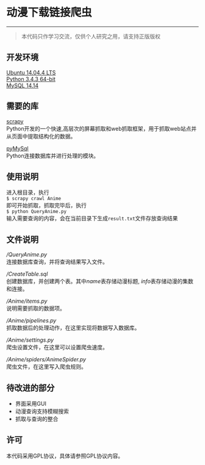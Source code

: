 # 动漫下载链接爬虫
***
> 本代码只作学习交流，仅供个人研究之用，请支持正版版权<br>

## 开发环境
[Ubuntu 14.04.4 LTS](http://www.ubuntu.org.cn/index_kylin)<br>
[Python 3.4.3 64-bit](https://www.python.org/)<br>
[MySQL 14.14](http://www.mysql.com/)<br>

## 需要的库
[scrapy](http://scrapy.org/)<br>
Python开发的一个快速,高层次的屏幕抓取和web抓取框架，用于抓取web站点并从页面中提取结构化的数据。<br>

[pyMySql](https://github.com/PyMySQL/PyMySQL/)<br>
Python连接数据库并进行处理的模块。<br>

## 使用说明
进入根目录，执行<br>
`$ scrapy crawl Anime`<br>
即可开始抓取，抓取完毕后，执行<br>
`$ python QueryAnime.py`<br>
输入需要查询的内容，会在当前目录下生成`result.txt`文件存放查询结果<br>

## 文件说明
*/QueryAnime.py*<br>
连接数据库查询，并将查询结果写入文件。<br>

*/CreateTable.sql*<br>
创建数据库，并创建两个表。其中*name*表存储动漫标题, *info*表存储动漫的集数和连接。

*/Anime/items.py*<br>
说明需要抓取的数据项。

*/Anime/pipelines.py*<br>
抓取数据后的处理动作，在这里实现将数据写入数据库。

*/Anime/settings.py*<br>
爬虫设置文件，在这里可以设置爬虫速度。

*/Anime/spiders/AnimeSpider.py*<br>
爬虫文件，在这里写入爬虫规则。<br>

## 待改进的部分
+ 界面采用GUI
+ 动漫查询支持模糊搜索
+ 抓取与查询的整合

## 许可
本代码采用GPL协议，具体请参照GPL协议内容。
